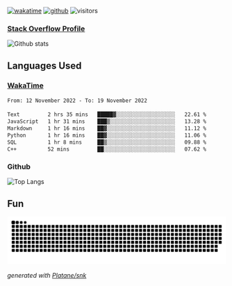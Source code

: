 [![wakatime](https://wakatime.com/badge/user/82c377cd-a54c-404c-b7df-177b313ca539.svg)](https://wakatime.com/@82c377cd-a54c-404c-b7df-177b313ca539)
[![github](https://img.shields.io/github/followers/xinthose?logo=github&style=plastic)](https://github.com/alanhamlett?tab=followers)
![visitors](https://visitor-badge.glitch.me/badge?page_id=xinthose&left_color=green&right_color=red)
### [Stack Overflow Profile](https://stackoverflow.com/users/4056146/xinthose)

![Github stats](https://github-readme-stats.vercel.app/api?username=xinthose&show_icons=true&theme=radical&count_private=true)

## Languages Used

### [WakaTime](https://wakatime.com/)
<!--START_SECTION:waka-->

```text
From: 12 November 2022 - To: 19 November 2022

Text         2 hrs 35 mins   █████▓░░░░░░░░░░░░░░░░░░░   22.61 %
JavaScript   1 hr 31 mins    ███▒░░░░░░░░░░░░░░░░░░░░░   13.28 %
Markdown     1 hr 16 mins    ██▓░░░░░░░░░░░░░░░░░░░░░░   11.12 %
Python       1 hr 16 mins    ██▓░░░░░░░░░░░░░░░░░░░░░░   11.06 %
SQL          1 hr 8 mins     ██▒░░░░░░░░░░░░░░░░░░░░░░   09.88 %
C++          52 mins         ██░░░░░░░░░░░░░░░░░░░░░░░   07.62 %
```

<!--END_SECTION:waka-->

### Github

![Top Langs](https://github-readme-stats.vercel.app/api/top-langs/?username=xinthose)

## Fun
![github contribution grid snake animation](https://raw.githubusercontent.com/xinthose/xinthose/output/github-contribution-grid-snake.svg)

_generated with [Platane/snk](https://github.com/Platane/snk)_
